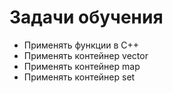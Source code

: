 # Задачи обучения

* Применять функции в С++
* Применять контейнер vector
* Применять контейнер map
* Применять контейнер set
